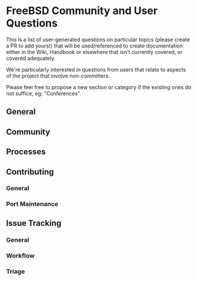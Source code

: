 # FreeBSD Community and User Questions

This is a list of user-generated questions on particular topics (please create a PR to add yours!) that will be used/referenced to create documentation either in the Wiki, Handbook or elsewhere that isn't currently covered, or covered adequately. 

We're particularly interested in questions from users that relate to aspects of the project that involve non-committers.

Please feel free to propose a new section or category if the existing ones do not suffice, eg: "Conferences".


## General

## Community

## Processes

## Contributing

### General

### Port Maintenance

## Issue Tracking

### General

### Workflow

### Triage
